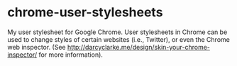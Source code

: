 chrome-user-stylesheets
=======================

My user stylesheet for Google Chrome. User stylesheets in Chrome can be used to
change styles of certain websites (i.e., Twitter), or even the Chrome web
inspector. (See http://darcyclarke.me/design/skin-your-chrome-inspector/ for
more information).
